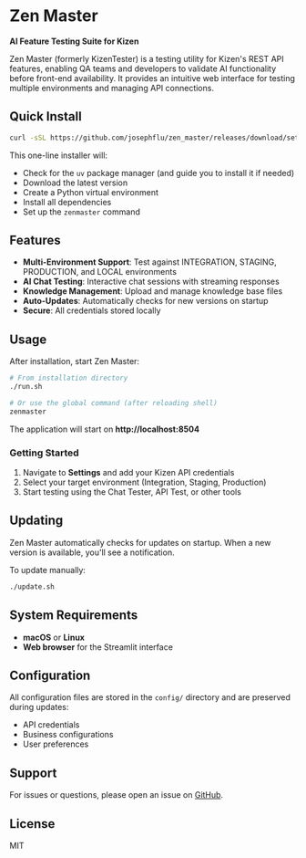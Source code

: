 # Zen Master

**AI Feature Testing Suite for Kizen**

Zen Master (formerly KizenTester) is a testing utility for Kizen's REST API features, enabling QA teams and developers to validate AI functionality before front-end availability. It provides an intuitive web interface for testing multiple environments and managing API connections.

## Quick Install

```bash
curl -sSL https://github.com/josephflu/zen_master/releases/download/setup/zen_setup.sh | bash
```

This one-line installer will:
- Check for the `uv` package manager (and guide you to install it if needed)
- Download the latest version
- Create a Python virtual environment
- Install all dependencies
- Set up the `zenmaster` command

## Features

- **Multi-Environment Support**: Test against INTEGRATION, STAGING, PRODUCTION, and LOCAL environments
- **AI Chat Testing**: Interactive chat sessions with streaming responses
- **Knowledge Management**: Upload and manage knowledge base files
- **Auto-Updates**: Automatically checks for new versions on startup
- **Secure**: All credentials stored locally

## Usage

After installation, start Zen Master:

```bash
# From installation directory
./run.sh

# Or use the global command (after reloading shell)
zenmaster
```

The application will start on **http://localhost:8504**

### Getting Started

1. Navigate to **Settings** and add your Kizen API credentials
2. Select your target environment (Integration, Staging, Production)
3. Start testing using the Chat Tester, API Test, or other tools

## Updating

Zen Master automatically checks for updates on startup. When a new version is available, you'll see a notification.

To update manually:

```bash
./update.sh
```

## System Requirements

- **macOS** or **Linux**
- **Web browser** for the Streamlit interface

## Configuration

All configuration files are stored in the `config/` directory and are preserved during updates:
- API credentials
- Business configurations
- User preferences

## Support

For issues or questions, please open an issue on [GitHub](https://github.com/josephflu/zen_master/issues).

## License

MIT
